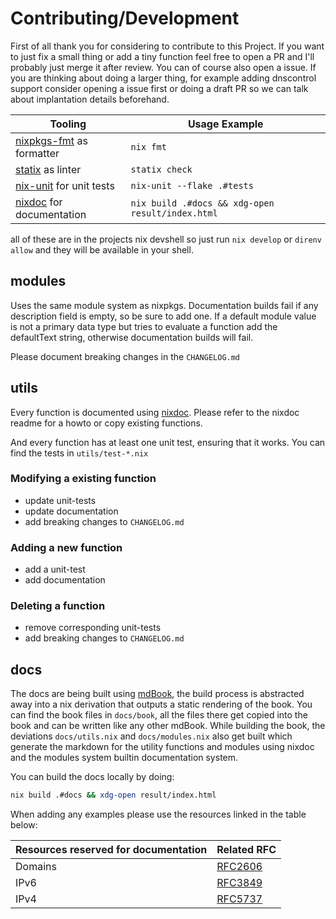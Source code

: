 # Contributing/Development

First of all thank you for considering to contribute to this Project.
If you want to just fix a small thing or add a tiny function feel free to open a PR and I'll probably just merge it after review. You can of course also open a issue.
If you are thinking about doing a larger thing, for example adding dnscontrol support consider opening a issue first or doing a draft PR so we can talk about implantation details beforehand.

| Tooling                                                                  | Usage Example                                    |
| ------------------------------------------------------------------------ | ------------------------------------------------ |
| [nixpkgs-fmt](https://github.com/nix-community/nixpkgs-fmt) as formatter | `nix fmt`                                        |
| [statix](https://github.com/NerdyPepper/statix) as linter                | `statix check`                                   |
| [nix-unit](https://github.com/nix-community/nix-unit) for unit tests     | `nix-unit --flake .#tests`                       |
| [nixdoc](https://github.com/nix-community/nixdoc) for documentation      | `nix build .#docs && xdg-open result/index.html` |

all of these are in the projects nix devshell so just run `nix develop` or `direnv allow` and they will be available in your shell.

## modules

Uses the same module system as nixpkgs.
Documentation builds fail if any description field is empty, so be sure to add one.
If a default module value is not a primary data type but tries to evaluate a function add the defaultText string,
otherwise documentation builds will fail.

Please document breaking changes in the `CHANGELOG.md`

## utils

Every function is documented using [nixdoc](https://github.com/nix-community/nixdoc).
Please refer to the nixdoc readme for a howto or copy existing functions.

And every function has at least one unit test, ensuring that it works.
You can find the tests in `utils/test-*.nix`

### Modifying a existing function

- update unit-tests
- update documentation
- add breaking changes to `CHANGELOG.md`

### Adding a new function

- add a unit-test
- add documentation

### Deleting a function

- remove corresponding unit-tests
- add breaking changes to `CHANGELOG.md`


## docs

The docs are being built using [mdBook](https://github.com/rust-lang/mdBook), the build process is abstracted away into a nix derivation that outputs a static rendering of the book.
You can find the book files in `docs/book`, all the files there get copied into the book and can be written like any other mdBook.
While building the book, the deviations `docs/utils.nix` and `docs/modules.nix` also get built which generate the markdown for the utility functions and modules using nixdoc and the modules system builtin documentation system.

You can build the docs locally by doing:
```bash
nix build .#docs && xdg-open result/index.html
```

When adding any examples please use the resources linked in the table below:

| Resources reserved for documentation | Related RFC                                              |
|------------------------------------- | -------------------------------------------------------- |
| Domains                              | [RFC2606](https://datatracker.ietf.org/doc/html/rfc2606) |
| IPv6                                 | [RFC3849](https://datatracker.ietf.org/doc/html/rfc3849) |
| IPv4                                 | [RFC5737](https://datatracker.ietf.org/doc/html/rfc5737) |
